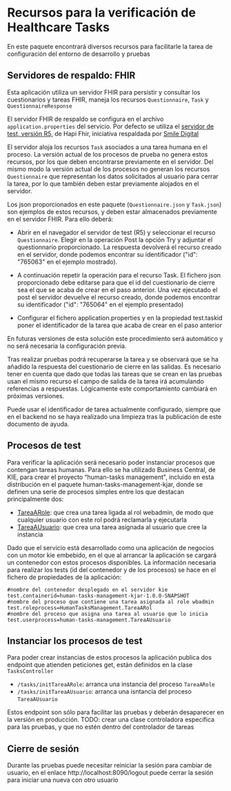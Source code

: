 # Recursos para la verificación de Healthcare Tasks

En este paquete encontrará diversos recursos para facilitarle la tarea de configuración del entorno de desarrollo y pruebas

## Servidores de respaldo: FHIR

Esta aplicación utiliza un servidor FHIR para persistir y consultar los cuestionarios y tareas FHIR, maneja los recursos `Questionnaire`, `Task` y `QuestionnaireResponse`

El servidor FHIR de respaldo se configura en el archivo `application.properties` del servicio. Por defecto se utiliza el <a href="https://hapi.fhir.org/baseR5/swagger-ui/">servidor de test, versión R5,</a> de Hapi Fhir, iniciativa respaldada por <a href="https://www.smiledigitalhealth.com/">Smile Digital</a>  

El servidor aloja los recursos `Task` asociados a una tarea humana en el proceso. La versión actual de los procesos de prueba no genera estos recursos, por los que deben encontrarse previamente en el servidor. Del mismo modo la versión actual de los procesos no generan los recursos `Questionnaire` que representan los datos solicitados al usuario para cerrar la tarea, por lo que también deben estar previamente alojados en el servidor.

Los json proporcionados en este paquete (`Questionnaire.json` y `Task.json`) son ejemplos de estos recursos, y deben estar almacenados previamente en el servidor FHIR. Para ello deberá:

* Abrir en el navegador el servidor de test (R5) y seleccionar el recurso `Questionnaire`. Elegir en la operación Post la opción Try y adjuntar el questionnario proporcionado. La respuesta devolverá el recurso creado en el servidor, donde podemos encontrar su identificador ("id": "765063" en el ejemplo mostrado).

* A continuación repetir la operación para el recurso Task. El fichero json proporcionado debe editarse para que el id del cuestionario de cierre sea el que se acaba de crear en el paso anterior. Una vez ejecutado el post el servidor devuelve el recurso creado, donde podemos encontrar su identificador ("id": "765064" en el ejemplo presentado)

* Configurar el fichero application.properties y en la propiedad test.taskid poner el identificador de la tarea que acaba de crear en el paso anterior

En futuras versiones de esta solución este procedimiento será automático y no será necesaria la configuración previa.

Tras realizar pruebas podrá recuperarse la tarea y se observará que se ha añadido la respuesta del cuestionario de cierre en las salidas. Es necesario tener en cuenta que dado que todas las tareas que se crean en las pruebas usan el mismo recurso el campo de salida de la tarea irá acumulando referencias a respuestas. Lógicamente este comportamiento cambiará en próximas versiones.

Puede usar el identificador de tarea actualmente configurado, siempre que en el backend no se haya realizado una limpieza tras la publicación de este documento de ayuda.

## Procesos de test

Para verificar la aplicación será necesario poder instanciar procesos que contengan tareas humanas. Para ello se ha utilizado Business Central, de KIE, para crear el proyecto “human-tasks
management", incluido en esta distribución en el paquete human-tasks-management-kjar, donde se definen una serie de procesos simples entre los que destacan principalmente dos:
* <a href="https://github.com/tfg-projects-dit-us/Healthcare-Tasks/blob/master/human-tasks-management-kjar/src/main/resources/HumanTasksManagement.TareaARol-svg.svg">TareaARole</a>: que crea una tarea ligada al rol webadmin, de modo que cualquier usuario con este rol podrá reclamarla y ejecutarla
* <a href="https://github.com/tfg-projects-dit-us/Healthcare-Tasks/blob/master/human-tasks-management-kjar/src/main/resources/HumanTasksManagement.TareaAUsuario-svg.svg">TareaAUsuario</a>: que crea una tarea asignada al usuario que cree la instancia

Dado que el servicio está desarrollado como una aplicación de negocios con un motor kie embebido, en el que al arrancar la aplicación se cargará un contenedor con estos procesos disponibles. La información necesaria para realizar los tests (id del contenedor y de los procesos) se hace en el fichero de propiedades de la aplicación:
```
#nombre del contenedor desplegado en el servidor kie
test.containerid=human-tasks-management-kjar-1.0.0-SNAPSHOT
#nombre del proceso que contiene una tarea asignada al role wbadmin
test.roleprocess=HumanTasksManagement.TareaARol
#nombre del proceso que asigna una tarea al usuario que lo inicia
test.userprocess=human-tasks-management.TareaAUsuario
```
## Instanciar los procesos de test
Para poder crear instancias de estos procesos la aplicación publica dos endpoint que atienden peticiones get, están definidos en la clase `TasksController`

* `/tasks/initTareaARole`: arranca una instancia del proceso `TareaARole`
* `/tasks/initTareaAUsuario`: arranca una isntancia del proceso `TareaAUsuario`

Estos endpoint son sólo para facilitar las pruebas y deberán desaparecer en la versión en producción.
TODO: crear una clase controladora específica para las pruebas, y que no estén dentro del controlador de tareas

## Cierre de sesión

Durante las pruebas puede necesitar reiniciar la sesión para cambiar de usuario, en el enlace http://localhost:8090/logout puede cerrar la sesión para iniciar una nueva con otro usuario

